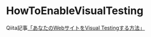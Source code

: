 # HowToEnableVisualTesting

Qiita記事[「あなたのWebサイトをVisual Testingする方法」](https://qiita.com/kazurayam/items/7da4bd82b52fe18209db)

